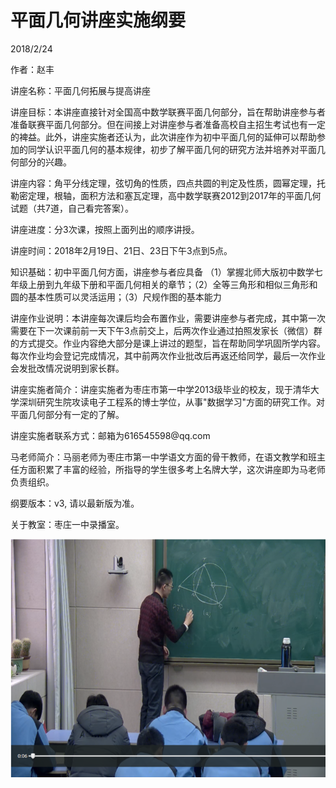 # 平面几何讲座实施纲要
2018/2/24

作者：赵丰

讲座名称：平面几何拓展与提高讲座

讲座目标：本讲座直接针对全国高中数学联赛平面几何部分，旨在帮助讲座参与者准备联赛平面几何部分。但在间接上对讲座参与者准备高校自主招生考试也有一定的裨益。此外，讲座实施者还认为，此次讲座作为初中平面几何的延伸可以帮助参加的同学认识平面几何的基本规律，初步了解平面几何的研究方法并培养对平面几何部分的兴趣。

讲座内容：角平分线定理，弦切角的性质，四点共圆的判定及性质，圆幂定理，托勒密定理，根轴，面积方法和塞瓦定理，高中数学联赛2012到2017年的平面几何试题（共7道，自己看完答案）。

讲座进度：分3次课，按照上面列出的顺序讲授。

讲座时间：2018年2月19日、21日、23日下午3点到5点。

知识基础：初中平面几何方面，讲座参与者应具备
（1）掌握北师大版初中数学七年级上册到九年级下册和平面几何相关的章节；（2）全等三角形和相似三角形和圆的基本性质可以灵活运用；（3）尺规作图的基本能力

讲座作业说明：本讲座每次课后均会布置作业，需要讲座参与者完成，其中第一次需要在下一次课前前一天下午3点前交上，后两次作业通过拍照发家长（微信）群的方式提交。作业内容绝大部分是课上讲过的题型，旨在帮助同学巩固所学内容。每次作业均会登记完成情况，其中前两次作业批改后再返还给同学，最后一次作业会发批改情况说明到家长群。

讲座实施者简介：讲座实施者为枣庄市第一中学2013级毕业的校友，现于清华大学深圳研究生院攻读电子工程系的博士学位，从事"数据学习"方面的研究工作。对平面几何部分有一定的了解。

讲座实施者联系方式：邮箱为616545598\@qq.com

马老师简介：马丽老师为枣庄市第一中学语文方面的骨干教师，在语文教学和班主任方面积累了丰富的经验，所指导的学生很多考上名牌大学，这次讲座即为马老师负责组织。

纲要版本：v3, 请以最新版为准。

关于教室：枣庄一中录播室。

![](geometryv3.png)
